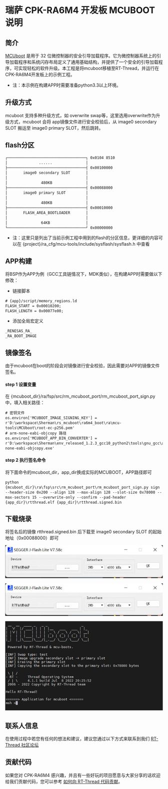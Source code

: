 # 瑞萨 CPK-RA6M4 开发板 MCUBOOT 说明

## 简介

[MCUboot](https://docs.mcuboot.com/) 是用于 32 位微控制器的安全引导加载程序。它为微控制器系统上的引导加载程序和系统闪存布局定义了通用基础结构，并提供了一个安全的引导加载程序，可实现轻松的软件升级。本工程是将mcuboot移植至RT-Thread，并运行在CPK-RA6M4开发板上的示例工程。
* 注：本示例在构建APP时需要准备python3.3以上环境。
## 升级方式

mcuboot 支持多种升级方式，如 overwrite swap等，这里选用overwrite作为升级方式，mcuboot 会将 app镜像文件进行安全校验后，从 image0 secondary SLOT 搬运至 image0 primary SLOT，然后跳转。

## flash分区

~~~
┌───────────────────────────────────┐ 0x0104 8510
│              ......               │
├───────────────────────────────────┤ 0x00100000
│       image0 secondary SLOT       │
│                                   │
│               480KB               │
├───────────────────────────────────┤ 0x00088000
│       image0 primary SLOT         │
│                                   │
│               480KB               │
├───────────────────────────────────┤ 0x00010000
│       FLASH_AREA_BOOTLOADER       │
│                                   │
│               64KB                │
└───────────────────────────────────┘ 0x00000000
~~~

* 注：这里只是列出了当前示例工程中用到的flash的分区信息，更详细的内容可以在 {project}/ra_cfg/mcu-tools/include/sysflash/sysflash.h 中查看

## APP构建
将BSP作为APP为例（GCC工具链情况下，MDK类似），在构建APP时需要做以下修改：
* 链接脚本
```
# {app}/script/memory_regions.ld
FLASH_START = 0x00010200;
FLASH_LENGTH = 0x00077e00;
```

* 添加全局宏定义
```
_RENESAS_RA_
_RA_BOOT_IMAGE
```

## 镜像签名
由于mcuboot在boot的阶段会对镜像进行安全校验，因此需要对APP的镜像文件签名。
#### step 1 设置变量
在 {mcuboot_dir}/ra/fsp/src/rm_mcuboot_port/rm_mcuboot_port_sign.py中，填入相关路径：
```
# 密钥文件
os.environ['MCUBOOT_IMAGE_SIGNING_KEY'] = r'D:\workspace\Sherman\rs_mcuboot\ra6m4_boot\ra\mcu-tools\MCUboot\root-ec-p256.pem'
# arm-none-eabi-objcopy 路径
os.environ['MCUBOOT_APP_BIN_CONVERTER'] = r'D:\workspace\Sherman\env_released_1.2.3_gcc10_python2\tools\gnu_gcc\arm_gcc\mingw\bin\arm-none-eabi-objcopy.exe'
```
#### step 2 执行签名命令
将下面命令的mcuboot_dir，app_dir换成实际的MCUBOOT，APP路径即可
~~~
python {mcuboot_dir}\ra\fsp\src\rm_mcuboot_port\rm_mcuboot_port_sign.py sign --header-size 0x200 --align 128 --max-align 128 --slot-size 0x78000 --max-sectors 15 --overwrite-only --confirm --pad-header {app_dir}\rtthread.elf {app_dir}\rtthread.signed.bin
~~~

## 下载烧录
将签名后的镜像 rtthread.signed.bin 后下载至 image0 secondary SLOT 的起始地址（0x00088000）即可

![download1](docs/picture/app_download1.jpg)

![download2](docs/picture/app_download1.jpg)

![mcuboot](docs/picture/mcuboot.png)

## 联系人信息

在使用过程中若您有任何的想法和建议，建议您通过以下方式来联系到我们  [RT-Thread 社区论坛](https://club.rt-thread.org/)

## 贡献代码

如果您对 CPK-RA6M4 感兴趣，并且有一些好玩的项目愿意与大家分享的话欢迎给我们贡献代码，您可以参考 [如何向 RT-Thread 代码贡献](https://www.rt-thread.org/document/site/#/rt-thread-version/rt-thread-standard/development-guide/github/github)。
